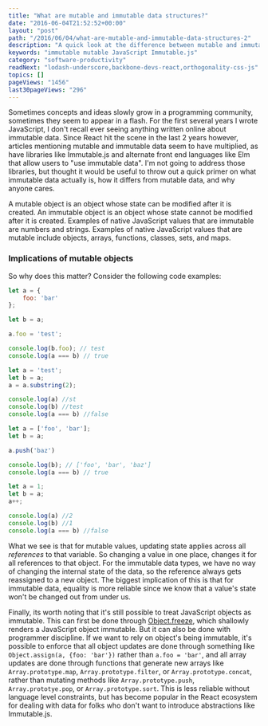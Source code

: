 ```yaml
---
title: "What are mutable and immutable data structures?"
date: "2016-06-04T21:52:52+00:00"
layout: "post"
path: "/2016/06/04/what-are-mutable-and-immutable-data-structures-2"
description: "A quick look at the difference between mutable and immutable data"
keywords: "immutable mutable JavaScript Immutable.js"
category: "software-productivity"
readNext: "lodash-underscore,backbone-devs-react,orthogonality-css-js"
topics: []
pageViews: "1456"
last30pageViews: "296"
---
```


Sometimes concepts and ideas slowly grow in a programming community, sometimes they seem to appear in a flash.  For the first several years I wrote JavaScript, I don't recall ever seeing anything written online about immutable data.  Since React hit the scene in the last 2 years however, articles mentioning mutable and immutable data seem to have multiplied, as have libraries like Immutable.js and alternate front end languages like Elm that allow users to "use immutable data".  I'm not going to address those libraries, but thought it would be useful to throw out a quick primer on what immutable data actually is, how it differs from mutable data, and why anyone cares.  

A mutable object is an object whose state can be modified after it is created.  An immutable object is an object whose state cannot be modified after it is created.  Examples of native JavaScript values that are immutable are numbers and strings.  Examples of native JavaScript values that are mutable include objects, arrays, functions, classes, sets, and maps.  

### Implications of mutable objects

So why does this matter?  Consider the following code examples:

```javascript
let a = {
    foo: 'bar'
};

let b = a;

a.foo = 'test';

console.log(b.foo); // test
console.log(a === b) // true
```

```javascript
let a = 'test';
let b = a;
a = a.substring(2);

console.log(a) //st
console.log(b) //test
console.log(a === b) //false
```

```javascript
let a = ['foo', 'bar'];
let b = a;

a.push('baz')

console.log(b); // ['foo', 'bar', 'baz']
console.log(a === b) // true
```

```javascript
let a = 1;
let b = a;
a++;

console.log(a) //2
console.log(b) //1
console.log(a === b) //false
```

What we see is that for mutable values, updating state applies across all *references* to that variable.  So changing a value in one place, changes it for all references to that object.  For the immutable data types, we have no way of changing the internal state of the data, so the reference always gets reassigned to a new object.  The biggest implication of this is that for immutable data, equality is more reliable since we know that a value's state won't be changed out from under us.

Finally, its worth noting that it's still possible to treat JavaScript objects as immutable.  This can first be done through [Object.freeze](https://developer.mozilla.org/en-US/docs/Web/JavaScript/Reference/Global_Objects/Object/freeze), which shallowly renders a JavaScript object immutable.  But it can also be done with programmer discipline.  If we want to rely on object's being immutable, it's possible to enforce that all object updates are done through something like
`Object.assign(a, {foo: 'bar'})` rather than `a.foo = 'bar'`, and all array updates are done through functions that generate new arrays like `Array.prototype.map`, `Array.prototype.filter`, or `Array.prototype.concat`, rather than mutating methods like `Array.prototype.push`, `Array.prototye.pop`, or `Array.prototype.sort`.  This is less reliable without language level constraints, but has become popular in the React ecosystem for dealing with data for folks who don't want to introduce abstractions like Immutable.js.
